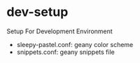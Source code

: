 dev-setup
=========

Setup For Development Environment
- sleepy-pastel.conf: geany color scheme
- snippets.conf: geany snippets file
